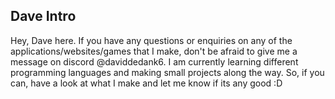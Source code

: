 ## Dave Intro
Hey, Dave here. If you have any questions or enquiries on any of the applications/websites/games that I make, don't be afraid to give me a message on discord @daviddedank6. 
I am currently learning different programming languages and making small projects along the way. So, if you can, have a look at what I make and let me know if its any good :D
